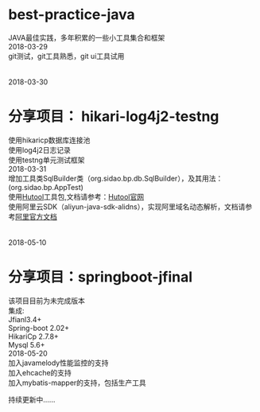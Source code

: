 # best-practice-java

JAVA最佳实践，多年积累的一些小工具集合和框架<br>
2018-03-29<br>
git测试，git工具熟悉，git ui工具试用<br>
<br>
<br>
2018-03-30<br>
# <span>分享项目：</span> hikari-log4j2-testng<br>
使用hikaricp数据库连接池<br>
使用log4j2日志记录<br>
使用testng单元测试框架<br>
2018-03-31<br>
增加工具类SqlBuilder类（org.sidao.bp.db.SqlBuilder），及其用法：(org.sidao.bp.AppTest)<br>
使用<a href="https://gitee.com/loolly/hutool/" target="_blank">Hutool</a>工具包,文档请参考：<a href="http://hutool.mydoc.io/" target="_blank">Hutool官网</a><br>
使用阿里云SDK（aliyun-java-sdk-alidns），实现阿里域名动态解析，文档请参考<a href="https://help.aliyun.com/document_detail/29739.html?spm=a2c4g.11186623.6.584.N9gLFg" target="_blank">阿里官方文档</a><br>
<br>
<br>
2018-05-10<br>
# <span>分享项目：</span>springboot-jfinal<br>
<span color="red">该项目目前为未完成版本<span><br>
集成:<br>
Jfianl3.4+<br>
Spring-boot 2.02+<br>
HikariCp 2.7.8+<br>
Mysql 5.6+<br>
2018-05-20<br>
加入javamelody性能监控的支持<br>
加入ehcache的支持<br>
加入mybatis-mapper的支持，包括生产工具<br>

持续更新中......
